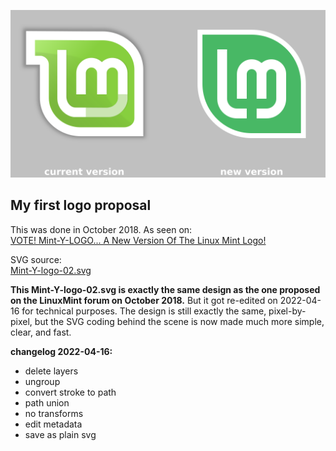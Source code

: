 ![Mint-logo-compare.png](Mint-logo-compare.png)

## My first logo proposal

This was done in October 2018. As seen on:  
[VOTE! Mint-Y-LOGO... A New Version Of The Linux Mint Logo!](Https://forums.linuxmint.com/viewtopic.php?f=19&t=280401)

SVG source:  
[Mint-Y-logo-02.svg](Mint-Y-logo-02.svg)

**This Mint-Y-logo-02.svg is exactly the same design as the one proposed on the LinuxMint forum on October 2018.** But it got re-edited on 2022-04-16 for technical purposes. The design is still exactly the same, pixel-by-pixel, but the SVG coding behind the scene is now made much more simple, clear, and fast.

**changelog 2022-04-16:**  
  * delete layers
  * ungroup
  * convert stroke to path
  * path union
  * no transforms
  * edit metadata
  * save as plain svg